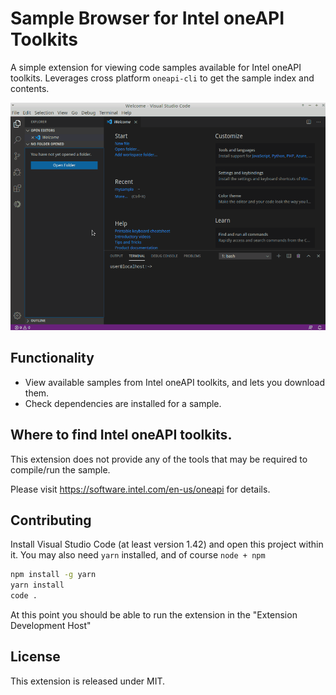 # Sample Browser for Intel oneAPI Toolkits

A simple extension for viewing code samples available for Intel oneAPI toolkits.
Leverages cross platform `oneapi-cli` to get the sample index and contents.

![Gif of the extension in action](demo.gif)

## Functionality

* View available samples from Intel oneAPI toolkits, and lets you download them.
* Check dependencies are installed for a sample.

## Where to find Intel oneAPI toolkits.

This extension does not provide any of the tools that may be required to compile/run the sample.

Please visit https://software.intel.com/en-us/oneapi for details.


## Contributing 
Install Visual Studio Code (at least version 1.42) and open this project within it.
You may also need `yarn` installed, and of course `node + npm`

```bash
npm install -g yarn
yarn install
code .
```

At this point you should be able to run the extension in the "Extension Development Host"

## License
This extension is released under MIT.
